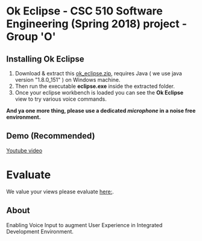 
# Ok Eclipse - CSC 510 Software Engineering (Spring 2018) project - Group 'O' <Enter>[](https://github.com/snaraya7/Ok_Eclipse/blob/master/img/logo.png) 
  
## Installing Ok Eclipse

1. Download & extract this [ok_eclipse.zip](https://tiny.cc/downloadokeclipse), requires Java ( we use java version "1.8.0_151" ) on Windows machine.
1. Then run the executable **eclipse.exe** inside the extracted folder.
1. Once your eclipse workbench is loaded you can see the **Ok Eclipse** view to try various voice commands.
  
**And ya one more thing, please use a dedicated _microphone_ in a noise free environment.**

## Demo (Recommended)
[Youtube video](https://youtu.be/34EYSdmBDMs)

# Evaluate
We value your views please evaluate [here:](https://tiny.cc/okeclipseeval1).

## About
Enabling Voice Input to augment User Experience in Integrated Development Environment.






